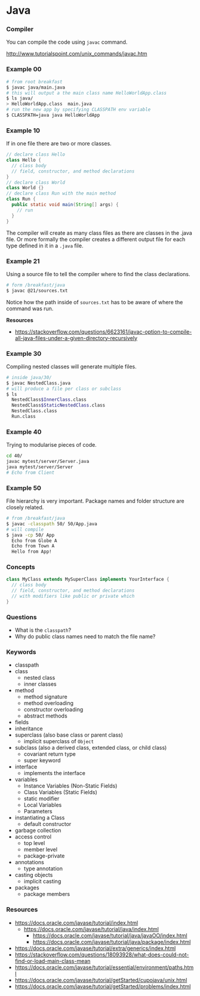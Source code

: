 # Java

### Compiler

You can compile the code using `javac` command.

http://www.tutorialspoint.com/unix_commands/javac.htm

### Example 00

```sh
# from root breakfast
$ javac java/main.java
# this will output a the main class name HelloWorldApp.class
$ ls java/
> HelloWorldApp.class  main.java
# run the new app by specifying CLASSPATH env variable
$ CLASSPATH=java java HelloWorldApp
```

### Example 10

If in one file there are two or more classes.

```java
// declare class Hello
class Hello {
  // class body
  // field, constructor, and method declarations
}
// declare class World
class World {}
// declare class Run with the main method
class Run {
  public static void main(String[] args) {
    // run
  }
}
```

The compiler will create as many class files as there are classes in the .java
file. Or more formally the compiler creates a different output file for each type
defined in it in a `.java` file.

### Example 21

Using a source file to tell the compiler where to find the class declarations.

```sh
# form /breakfast/java
$ javac @21/sources.txt
```

Notice how the path inside of `sources.txt` has to be aware of where the command
was run.

**Resources**
- https://stackoverflow.com/questions/6623161/javac-option-to-compile-all-java-files-under-a-given-directory-recursively

### Example 30

Compiling nested classes will generate multiple files.

```sh
# inside java/30/
$ javac NestedClass.java
# will produce a file per class or subclass
$ ls
  NestedClass$InnerClass.class
  NestedClass$StaticNestedClass.class
  NestedClass.class
  Run.class
```

### Example 40

Trying to modularise pieces of code.

```sh
cd 40/
javac mytest/server/Server.java
java mytest/server/Server
# Echo from Client
```

### Example 50

File hierarchy is very important. Package names and folder structure are closely
related.

```sh
# from /breakfast/java
$ javac -classpath 50/ 50/App.java
# will compile
$ java -cp 50/ App
  Echo from Globe A
  Echo from Town A
  Hello from App!
```

### Concepts

```java
class MyClass extends MySuperClass implements YourInterface {
  // class body
  // field, constructor, and method declarations
  // with modifiers like public or private which
}
```

### Questions

- What is the `classpath`?
- Why do public class names need to match the file name?

### Keywords

- classpath
- class
  - nested class
  - inner classes
- method
  - method signature
  - method overloading
  - constructor overloading
  - abstract methods
- fields
- inheritance
- superclass (also base class or parent class)
  - implicit superclass of `Object`
- subclass (also a derived class, extended class, or child class)
  - covariant return type
  - super keyword
- interface
  - implements the interface
- variables
  - Instance Variables (Non-Static Fields)
  - Class Variables (Static Fields)
  - static modifier
  - Local Variables
  - Parameters
- instantiating a Class
  - default constructor
- garbage collection
- access control
  - top level
  - member level
  - package-private
- annotations
  - type annotation
- casting objects
  - implicit casting
- packages
  - package members

### Resources

- https://docs.oracle.com/javase/tutorial/index.html
  - https://docs.oracle.com/javase/tutorial/java/index.html
    - https://docs.oracle.com/javase/tutorial/java/javaOO/index.html
    - https://docs.oracle.com/javase/tutorial/java/package/index.html
- https://docs.oracle.com/javase/tutorial/extra/generics/index.html
- https://stackoverflow.com/questions/18093928/what-does-could-not-find-or-load-main-class-mean
- https://docs.oracle.com/javase/tutorial/essential/environment/paths.html
- https://docs.oracle.com/javase/tutorial/getStarted/cupojava/unix.html
- https://docs.oracle.com/javase/tutorial/getStarted/problems/index.html
